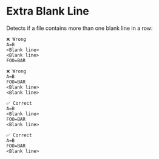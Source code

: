 # Extra Blank Line

Detects if a file contains more than one blank line in a row:

```env
❌ Wrong
A=B
<Blank line>
<Blank line>
FOO=BAR

❌ Wrong
A=B
FOO=BAR
<Blank line>
<Blank line>

✅ Correct
A=B
<Blank line>
FOO=BAR
<Blank line>

✅ Correct
A=B
FOO=BAR
<Blank line>
```

